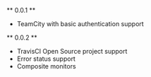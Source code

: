 ** 0.0.1 **

+ TeamCity with basic authentication support

** 0.0.2 **

+ TravisCI Open Source project support
+ Error status support
+ Composite monitors
